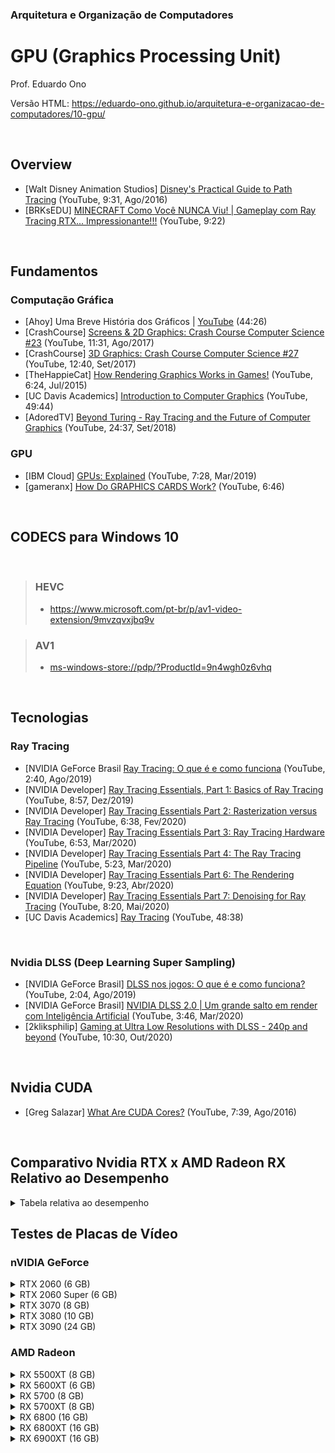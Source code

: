 ### Arquitetura e Organização de Computadores

# GPU (Graphics Processing Unit)

Prof. Eduardo Ono

Versão HTML: https://eduardo-ono.github.io/arquitetura-e-organizacao-de-computadores/10-gpu/

<br>

## Overview

* [Walt Disney Animation Studios] [Disney's Practical Guide to Path Tracing](https://www.youtube.com/watch?v=frLwRLS_ZR0) (YouTube, 9:31, Ago/2016)
* [BRKsEDU] [MINECRAFT Como Você NUNCA Viu! | Gameplay com Ray Tracing RTX... Impressionante!!!](https://www.youtube.com/watch?v=43jDNZEHJ5g) (YouTube, 9:22)

<br>

## Fundamentos

### Computação Gráfica

* [Ahoy] Uma Breve História dos Gráficos | [YouTube](https://youtu.be/QyjyWUrHsFc) (44:26)
* [CrashCourse] [Screens & 2D Graphics: Crash Course Computer Science #23](https://www.youtube.com/watch?v=7Jr0SFMQ4Rs) (YouTube, 11:31, Ago/2017)
* [CrashCourse] [3D Graphics: Crash Course Computer Science #27](https://www.youtube.com/watch?v=TEAtmCYYKZA) (YouTube, 12:40, Set/2017)
* [TheHappieCat] [How Rendering Graphics Works in Games!](https://www.youtube.com/watch?v=cvcAjgMUPUA) (YouTube, 6:24, Jul/2015)
* [UC Davis Academics] [Introduction to Computer Graphics](https://www.youtube.com/watch?v=01YSK5gIEYQ) (YouTube, 49:44)
* [AdoredTV] [Beyond Turing - Ray Tracing and the Future of Computer Graphics](https://www.youtube.com/watch?v=SrF4k6wJ-do) (YouTube, 24:37, Set/2018)

### GPU

* [IBM Cloud] [GPUs: Explained](https://www.youtube.com/watch?v=LfdK-v0SbGI) (YouTube, 7:28, Mar/2019)
* [gameranx] [How Do GRAPHICS CARDS Work?](https://www.youtube.com/watch?v=ZfnPFNnXqC0) (YouTube, 6:46)

<br>

## CODECS para Windows 10
<br>

> ### HEVC
> * https://www.microsoft.com/pt-br/p/av1-video-extension/9mvzqvxjbq9v

> ### AV1
> * [ms-windows-store://pdp/?ProductId=9n4wgh0z6vhq](ms-windows-store://pdp/?ProductId=9n4wgh0z6vhq)

<br>

## Tecnologias

### Ray Tracing

* [NVIDIA GeForce Brasil [Ray Tracing: O que é e como funciona](https://www.youtube.com/watch?v=k48rfJt55-k) (YouTube, 2:40, Ago/2019)
* [NVIDIA Developer] [Ray Tracing Essentials, Part 1: Basics of Ray Tracing](https://www.youtube.com/watch?v=gBPNO6ruevk) (YouTube, 8:57, Dez/2019)
* [NVIDIA Developer] [Ray Tracing Essentials Part 2: Rasterization versus Ray Tracing](https://www.youtube.com/watch?v=ynCxnR1i0QY) (YouTube, 6:38, Fev/2020)
* [NVIDIA Developer] [Ray Tracing Essentials Part 3: Ray Tracing Hardware](https://www.youtube.com/watch?v=EoQfX1q-VNE) (YouTube, 6:53, Mar/2020)
* [NVIDIA Developer] [Ray Tracing Essentials Part 4: The Ray Tracing Pipeline](https://www.youtube.com/watch?v=LoKUmbvbcRY) (YouTube, 5:23, Mar/2020)
* [NVIDIA Developer] [Ray Tracing Essentials Part 6: The Rendering Equation](https://www.youtube.com/watch?v=AODo_RjJoUA) (YouTube, 9:23, Abr/2020)
* [NVIDIA Developer] [Ray Tracing Essentials Part 7: Denoising for Ray Tracing](https://www.youtube.com/watch?v=6O2B9BZiZjQ) (YouTube, 8:20, Mai/2020)
* [UC Davis Academics] [Ray Tracing](https://www.youtube.com/watch?v=Ahp6LDQnK4Y) (YouTube, 48:38)

<br>

### Nvidia DLSS (Deep Learning Super Sampling)

* [NVIDIA GeForce Brasil] [DLSS nos jogos: O que é e como funciona?](https://www.youtube.com/watch?v=q35pUyWvQ1o) (YouTube, 2:04, Ago/2019)
* [NVIDIA GeForce Brasil] [NVIDIA DLSS 2.0 | Um grande salto em render com Inteligência Artificial](https://www.youtube.com/watch?v=YsLTzGvUU5Y) (YouTube, 3:46, Mar/2020)
* [2kliksphilip] [Gaming at Ultra Low Resolutions with DLSS - 240p and beyond](https://www.youtube.com/watch?v=_gQ202CFKzA) (YouTube, 10:30, Out/2020)

<br>

## Nvidia CUDA

* [Greg Salazar] [What Are CUDA Cores?](https://www.youtube.com/watch?v=JFhG9UntZs4) (YouTube, 7:39, Ago/2016)

<br>

## Comparativo Nvidia RTX x AMD Radeon RX Relativo ao Desempenho

<details>
    <summary>Tabela relativa ao desempenho</summary>

Target      | nVIDIA RTX 2000 (2018)      | AMD Radeon RX        | nVIDIA RTX 3000 (2020)   | AMD Radeon RX 6000 (2020) |
---         | ---                         | ---                  | ---                      |  ---                   |
xxx         | 12 nm                       | 7 nm (TSMC)          | 8 nm (Samsung)           | 7 nm (TSMC)            |
---         | ---                         | ---                  | ---                      | ---                    |
---         | GTX 1650 (4 GB)             | ---                  | ---                      | ---                    |---         | GTX 1650 Super              | RX 5500XT (4 GB)     | ---                      | ---                    |
---         | GTX 1650Ti                  | ---                  | ---                      | ---                    |
FullHD 60Hz | GTX 1660                    | ---                  | ---                      | ---                    |
---         | GTX 1660 Super              | ---                  | ---                      | ---                    |
---         | GTX 1660Ti                  | ---                  | ---                      | ---                    |
---         | RTX 2060 (6 GB)             | RX 5600XT (6 GB)     | ---                      | ---                    |
---         | RTX 2060 Super              | RX 5700 (8 GB)       | ---                      | ---                    |
2.5k 60Hz   | RTX 2070 (8 GB)             | RX 5700XT (8 GB)     | ---                      | ---                    |
---         | RTX 2070 Super              | ---                  | ---                      | ---                    |
---         | RTX 2080                    | ---                  | 3060 (?)                 |                        |
---         | RTX 2080 Super              | ---                  | 3060Ti (?)               | 6700  ?                |
4k 60Hz     | RTX 2080 Ti (11 GB) 4K 60Hz | ---                  | 3070     (8 GB)   U$ 499 | 6700XT  ?              |
---         | ---                         | ---                  | 3070Ti (?)               | 6800   (16 GB)  U$ 579 |
---         | ---                         | ---                  | 3080    (10 GB)   U$ 699 | 6800XT (16 GB)  U$ 649 |
---         | ---                         | ---                  | 3080Ti (?)               |                        |
---         | ---                         | ---                  | 3090    (24 GB) U$ 1,500 | 6900XT (16 GB)  U$ 999 |

</details>

## Testes de Placas de Vídeo

### nVIDIA GeForce

<details>
    <summary>RTX 2060 (6 GB)</summary>

</details>

<details>
    <summary>RTX 2060 Super (6 GB)</summary>

</details>

<details>
    <summary>RTX 3070 (8 GB)</summary>

* [Adrenaline] [Gameplay Com RTX 3070! Mandamos Ver em 4k, Ray Tracing, Ultra](https://www.youtube.com/watch?v=vN0-g0eJDv8) (YouTube, 45:45, Out/2020)
* [Chipart] [Adeus RTX 2080ti!! Bem Vinda RTX 3070!!](https://www.youtube.com/watch?v=MXWF_XHTfhM) (YouTube, 16:53, Out/2020)

</details>

<details>
    <summary>RTX 3080 (10 GB)</summary>

* [Adrenaline] []()

</details>

<details>
    <summary>RTX 3090 (24 GB)</summary>

* [Adrenaline] []()

</details>


### AMD Radeon

<details>
    <summary>RX 5500XT (8 GB)</summary>

* [Adrenaline] [Radeon RX 5500 XT em gameplay! Vamos testar a versão mais modesta do chip Navi da AMD!](https://www.youtube.com/watch?v=kIZadUTqWfM) (YouTube, 23:35, Dez/2019)
* [Peperaio Hardware] [GTX 1650 Super vs RX 5500XT (+ 11 placas) / Teste em 16 jogos 1080p / Qual a melhor opção em 2020?](https://www.youtube.com/watch?v=Dgt0fS7GDJo) (YouTube, 34:01, Jan/2020)

</details>

<details>
    <summary>RX 5600XT (6 GB)</summary>

* [Peperaio Hardware] [Impressões e Opiniões sobre a RX 5600 XT - Vale a pena? Comparativo em 11 jogos (1080p & 1440p)](https://www.youtube.com/watch?v=ACqr-rXgcCM) (YouTube, 19:40, Abr/2020)

</details>

<details>
    <summary>RX 5700 (8 GB)</summary>

* [Adrenaline] [Gameplay com Radeon RX 5700! Jogamos em 2,5K e 4K e testamos 5 games!](https://www.youtube.com/watch?v=g27JA9jGaWA) (YouTube, 27:19, Jul/2019)

</details>

<details>
    <summary>RX 5700XT (8 GB)</summary>

* [Peperaio Hardware] [Impressões e Opiniões sobre a AMD Navi RX 5700XT - Valeu a pena?](https://www.youtube.com/watch?v=C4bntNTKmQg) (YouYube, 21:32, Set/2019)
* [Lock Gamer Hardware] [RX 5700XT vs RTX 2070 Super: Qual a MELHOR escolha? CONSUMO, PREÇO, TEMPERATURA e GAMES lado a lado](https://www.youtube.com/watch?v=d5w_1TbhcyM) (YouTube, 14:46, Out/2019)

</details>

<details>
    <summary>RX 6800 (16 GB)</summary>

* [Adrenaline] []()

</details>

<details>
    <summary>RX 6800XT (16 GB)</summary>

* [Adrenaline] []()

</details>

<details>
    <summary>RX 6900XT (16 GB)</summary>

* [Adrenaline] []()

</details>
